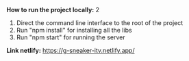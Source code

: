 **How to run the project locally:** 2

1. Direct the command line interface to the root of the project
2. Run "npm install" for installing all the libs
3. Run "npm start" for running the server

**Link netlify:** https://g-sneaker-itv.netlify.app/
